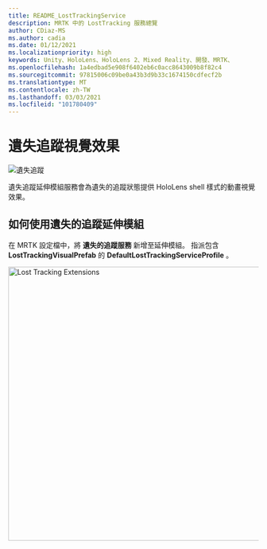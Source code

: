 ```yaml
---
title: README_LostTrackingService
description: MRTK 中的 LostTracking 服務總覽
author: CDiaz-MS
ms.author: cadia
ms.date: 01/12/2021
ms.localizationpriority: high
keywords: Unity、HoloLens、HoloLens 2、Mixed Reality、開發、MRTK、
ms.openlocfilehash: 1a4edbad5e908f6402eb6c0acc8643009b8f82c4
ms.sourcegitcommit: 97815006c09be0a43b3d9b33c1674150cdfecf2b
ms.translationtype: MT
ms.contentlocale: zh-TW
ms.lasthandoff: 03/03/2021
ms.locfileid: "101780409"
---
```

# <a name="lost-tracking-visualization"></a>遺失追蹤視覺效果

![遺失追蹤](Images/LostTracking/LostTrackingVisualization.jpg)

遺失追蹤延伸模組服務會為遺失的追蹤狀態提供 HoloLens shell 樣式的動畫視覺效果。

## <a name="how-to-use-lost-tracking-extensions"></a>如何使用遺失的追蹤延伸模組

在 MRTK 設定檔中，將 **遺失的追蹤服務** 新增至延伸模組。 指派包含 **LostTrackingVisualPrefab** 的 **DefaultLostTrackingServiceProfile** 。

<img src="Images/LostTracking/LostTracking_Extensions.png" width="550" alt="Lost Tracking Extensions">
